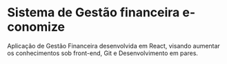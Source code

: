 # Sistema de Gestão financeira e-conomize
 Aplicação de Gestão Financeira desenvolvida em React, visando aumentar os conhecimentos sob front-end, Git e Desenvolvimento em pares.
